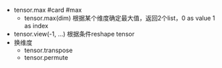 - tensor.max #card #max
	- tensor.max(dim) 根据某个维度确定最大值，返回2个list，0 as value 1 as index
- tensor.view(-1, ...) 根据条件reshape tensor
- 换维度
	- tensor.transpose
	- tensor.permute